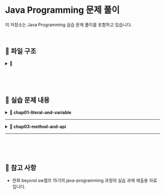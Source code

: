 # Java Programming 문제 풀이

이 저장소는 Java Programming 실습 문제 풀이를 포함하고 있습니다.

<br>

## 📂 파일 구조

<details>
<summary><strong>📂 </strong></summary>
 
```
📂 chap01-literal-and-variable
 ├── 📂 level01.basic
 │   ├── Application1.java
 │   ├── Application2.java
 └── 📂 level02.normal
     ├── Application1.java
     └── Application2.java
📂 chap03-method-and-api
 ├── 📂 level01.basic
 │   ├── Calculator.java
 │   └── Application.java
 └── 📂 level02.normal
     ├── RandomMaker.java
     └── Application.java
📂 chap04-control-flow
 ├── 📂 section01
 │   ├── 📂 level02.normal
 │   │   ├── Application1.java
 │   │   └── Application2.java
 │   ├── 📂 level03.hard
 │   │   ├── Application1.java
 │   │   └── Application2.java
 │   └── 📂 level04.advanced
 │       ├── Application1.java
 │       └── Application2.java
 └── 📂 section01
     ├── 📂 level02.normal
     │   ├── Application1.java
     │   ├── Application2.java
     │   └── Application3.java
     ├── 📂 level03.hard
     │   ├── Application1.java
     │   ├── Application2.java
     │   └── Application3.java
     └── 📂 level04.advanced
         └── Application1.java

```
</details>

<br><br><br>

## 📄 실습 문제 내용


<details>
<summary><strong>📁 chap01-literal-and-variable</strong></summary>


<details>
<summary><strong>📂 Level 01 - Basic</strong></summary>

**📌 문제 개요**

- **패키지:** `com.meowdule.level01.basic`
- **구현 클래스:**
  - `Application1.java`
    - 두 개의 정수를 선언하여 사칙연산을 수행하고 결과 출력
  - `Application2.java`
    - 사각형의 넓이와 둘레를 계산하여 출력

**🛠 실행 예시:**
```
-- 출력 예시 - Application1 --
더하기 결과  : 50
빼기 결과 : -10
곱하기 결과 : 600
나누기한 몫 : 0
나누기한 나머지 : 20
```
```
-- 출력 예시 - Application2 --
면적 : 455.0
둘레 : 97.8
```
</details>

<details>
<summary><strong>📂 Level 02 - Normal</strong></summary>

**📌 문제 개요**

- **패키지:** `com.meowdule.level02.normal`
- **구현 클래스:**
  - `Application1.java`
    - 문자 'a'의 유니코드 값을 출력
  - `Application2.java`
    - 국어, 수학, 영어 점수를 저장하고 총점과 평균을 정수로 변환하여 출력

**🛠 실행 예시:**
```
-- 출력 예시 - Application1 --
문자 a의 unicode : 97
```
```
-- 출력 예시 - Application1 --
총점 : 201
평균 : 67
```
</details>



</details>

---


<details>
<summary><strong>📁 chap03-method-and-api</strong></summary>


<details>
<summary><strong>📂 Level 01 - Basic</strong></summary>

**📌 문제 개요**

- **패키지:** `com.greedy.level01.basic`
- **구현 클래스:**
  - `Calculator.java`
    - `checkMethod()`: 메서드 호출 확인용
    - `sum1to10()`: 1부터 10까지의 합 반환
    - `checkMaxNumber(a, b)`: 두 수 중 큰 값 출력
    - `sumTwoNumber(a, b)`: 두 수의 합 반환
    - `minusTwoNumber(a, b)`: 두 수의 차 반환
  - `Application.java`
    - `main()`: `Calculator`의 모든 메서드를 호출하여 결과 출력

📄 **[문제 PDF 보기](pdf/chap03-method-and-api-practice-quiestion.com.greedy.level01.basic.pdf)**

**🛠 실행 예시:**
```
메소드 호출 확인
1부터 10까지의 합 : 55
두 수 중 큰 수는 20이다.
10과 20의 합은 : 30
10과 5의 차는 : 5
```
</details>

<details>
<summary><strong>📂 Level 02 - Normal</strong></summary>

**📌 문제 개요**

- **패키지:** `com.greedy.level02.normal`
- **구현 클래스:**
  - `RandomMaker.java`
    - `randomNumber(min, max)`: 최소값~최대값 범위의 난수 반환
    - `randomUpperAlphabet(length)`: 랜덤 대문자 문자열 반환
    - `rockPaperScissors()`: 가위, 바위, 보 중 하나 반환
    - `tossCoin()`: 동전 앞면 또는 뒷면 반환
  - `Application.java`
    - `main()`: `RandomMaker`의 모든 메서드를 호출하여 결과 출력

📄 **[문제 PDF 보기](pdf/chap03-method-and-api-practice-quiestion.com.greedy.level02.normal.pdf)**

**🛠 실행 예시:**
```
-35
SLDIBMELEA
가위
앞면
```
</details>



</details>

---



<br><br><br>

## 📌 참고 사항

- 한화 beyond sw캠프 15기의 java-programming 과정의 실습 과제 제출용 자료 입니다.

